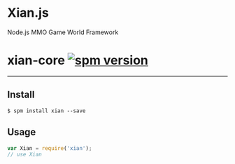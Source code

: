Xian.js
=======

Node.js MMO Game World Framework

# xian-core [![spm version](http://spmjs.io/badge/xian-core)](http://spmjs.io/package/xian-core)

---



## Install

```
$ spm install xian --save
```

## Usage

```js
var Xian = require('xian');
// use Xian
```
